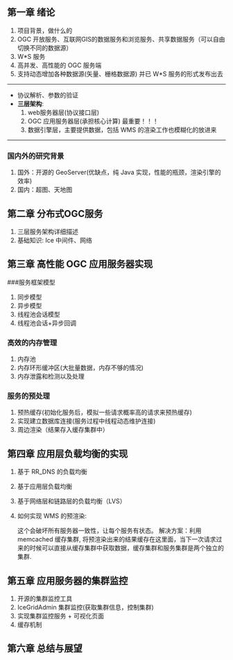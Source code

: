 ## 第一章 绪论

1. 项目背景，做什么的
2. OGC  开放服务、互联网GIS的数据服务和浏览服务、共享数据服务（可以自由切换不同的数据源）
3. W*S 服务
4. 高并发、高性能的 OGC 服务端
5. 支持动态增加各种数据源(矢量、栅格数据源) 并已 W*S 服务的形式发布出去

----------------------

* 协议解析、参数的验证
* __三层架构__: 
	1. web服务器层(协议接口层)
	2. OGC 应用服务器层(承担核心计算) 最重要！！！
	3. 数据引擎层，主要提供数据，包括 WMS 的渲染工作也模糊化的放进来
	
---------------------

### 国内外的研究背景
1. 国外：开源的 GeoServer(优缺点，纯 Java 实现，性能的瓶颈，渲染引擎的效率)
2. 国内：超图、天地图



## 第二章 分布式OGC服务
1. 三层服务架构详细描述
2. 基础知识: Ice 中间件、网络

## 第三章 高性能 OGC 应用服务器实现
###服务框架模型
1. 同步模型
2. 异步模型
3. 线程池会话模型
4. 线程池会话+异步回调
	
### 高效的内存管理
1. 内存池
2. 内存环形缓冲区(大批量数据，内存不够的情况)
3. 内存泄露和检测以及处理
	
### 服务的预处理
1. 预热缓存(初始化服务后，模拟一些请求概率高的请求来预热缓存)
2. 实现建立数据库连接(服务过程中线程动态维护连接)
3. 周边渲染（结果存入缓存集群中）
	
## 第四章 应用层负载均衡的实现
1. 基于 RR_DNS 的负载均衡 
2. 基于应用层负载均衡 
3. 基于网络层和链路层的负载均衡（LVS）
4. 如何实现 WMS 的预渲染:
	
	这个会破坏所有服务器一致性，让每个服务有状态。 解决方案：利用 memcached 缓存集群, 将预渲染出来的结果缓存在这里面，当下一次请求过来的时候可以直接从缓存集群中获取数据，缓存集群和服务集群是两个独立的集群.


## 第五章 应用服务器的集群监控
1. 开源的集群监控工具
2. IceGridAdmin 集群监控(获取集群信息，控制集群)
3. 实现集群监控服务 + 可视化页面
4. 缓存机制

## 第六章 总结与展望 
